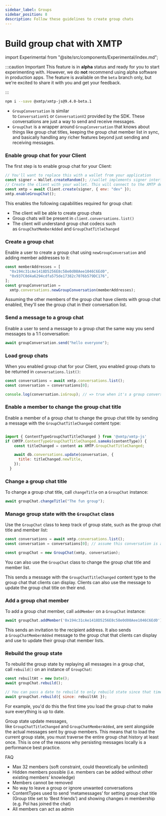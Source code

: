 ```yaml
---
sidebar_label: Groups
sidebar_position: 8
description: Follow these guidelines to create group chats
---
```


# Build group chat with XMTP

import Experimental from "@site/src/components/Experimental/index.md";

:::caution Important
This feature is in **alpha** status and ready for you to start experimenting with. However, we do **not** recommend using alpha software in production apps. The feature is available on the `beta` branch only, but we're excited to share it with you and get your feedback.

:::

```bash
npm i --save @xmtp/xmtp-js@9.4.0-beta.1
```

- `GroupConversation` is similar to `ConversationV1` or `ConversationV2` provided by the SDK. These conversations are just a way to send and receive messages.
- `GroupChat` is a wrapper around `GroupConversation` that knows about things like group chat titles, keeping the group chat member list in sync, and basically handling any richer features beyond just sending and receiving messages.

### Enable group chat for your Client

The first step is to enable group chat for your Client:

```jsx
// You'll want to replace this with a wallet from your application
const signer = Wallet.createRandom(); //wallet implements signer interface
// Create the client with your wallet. This will connect to the XMTP development network by default
const xmtp = await Client.create(signer, { env: "dev" });
xmtp.enableGroupChat();
```

This enables the following capabilities required for group chat:

- The client will be able to create group chats
- Group chats will be present in `client.conversations.list()`
- The client will understand group chat codecs such as `GroupChatMemberAdded` and `GroupChatTitleChanged`

### Create a group chat

Enable a user to create a group chat using `newGroupConversation` and adding member addresses to it:

```jsx
const memberAddresses = [
  "0x194c31cAe1418D5256E8c58e0d08Aee1046C6Ed0",
  "0x937C0d4a6294cdfa575de17382c7076b579DC176",
];
const groupConversation =
  xmtp.conversations.newGroupConversation(memberAddresses);
```

Assuming the other members of the group chat have clients with group chat enabled, they'll see the group chat in their conversation list.

### Send a message to a group chat

Enable a user to send a message to a group chat the same way you send messages to a 1:1 conversation:

```jsx
await groupConversation.send("hello everyone");
```

### Load group chats

When you enabled group chat for your Client, you enabled group chats to be returned in `conversations.list()`:

```jsx
const conversations = await xmtp.conversations.list();
const conversation = conversations[0];

console.log(conversation.isGroup); // => true when it's a group conversation
```

### Enable a member to change the group chat title

Enable a member of a group chat to change the group chat title by sending a message with the `GroupChatTitleChanged` content type:

```jsx

import { ContentTypeGroupChatTitleChanged } from '@xmtp/xmtp-js'
if (XMTP.ContentTypeGroupChatTitleChanged.sameAs(contentType)) {
    const titleChanged = content as XMTP.GroupChatTitleChanged;

    await db.conversations.update(conversation, {
      title: titleChanged.newTitle,
    });
  }

```

### Change a group chat title

To change a group chat title, call `changeTitle` on a `GroupChat` instance:

```jsx
await groupChat.changeTitle("The fun group");
```

### Manage group state with the `GroupChat` class

Use the `GroupChat` class to keep track of group state, such as the group chat title and member list:

```jsx
const conversations = await xmtp.conversations.list();
const conversation = conversations[0]; // assume this conversation is a group conversation

const groupChat = new GroupChat(xmtp, conversation);
```

You can also use the `GroupChat` class to change the group chat title and member list.

This sends a message with the `GroupChatTitleChanged` content type to the group chat that clients can display. Clients can also use the message to update the group chat title on their end.

### Add a group chat member

To add a group chat member, call `addMember` on a `GroupChat` instance:

```jsx
await groupChat.addMember('0x194c31cAe1418D5256E8c58e0d08Aee1046C6Ed0')`
```

This sends an invitation to the recipient address. It also sends a `GroupChatMemberAdded` message to the group chat that clients can display and use to update their group chat member lists.

### Rebuild the group state

To rebuild the group state by replaying all messages in a group chat, call `rebuild()` on an instance of `GroupChat`:

```jsx
const rebuiltAt = new Date();
await groupChat.rebuild();

// You can pass a date to rebuild to only rebuild state since that time
await groupChat.rebuild({ since: rebuiltAt });
```

For example, you'd do this the first time you load the group chat to make sure everything is up to date.

Group state update messages, like `GroupChatTitleChanged` and `GroupChatMemberAdded`, are sent alongside the actual messages sent by group members. This means that to load the current group state, you must traverse the entire group chat history at least once. This is one of the reasons why persisting messages locally is a performance best practice.

FAQ

- Max 32 members (soft constraint, could theoretically be unlimited)
- Hidden members possible (i.e. members can be added without other existing members’ knowledge)
- Members cannot be removed
- No way to leave a group or ignore unwanted conversations
- ContentTypes used to send ‘metamessages’ for setting group chat title (Group title set to ‘Best friends’) and showing changes in membership (e.g. Pol has joined the chat)
- All members can act as admin

